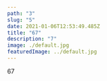 ```yaml
---
path: "3"
slug: "5"
date: 2021-01-06T12:53:49.485Z
title: "67"
description: "7"
image: ./default.jpg
featuredImage: ../default.jpg
---
```

67